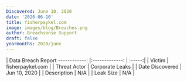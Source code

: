 ```yaml
---
Discovered: June 10, 2020
date: '2020-06-10'
title: fisherpaykel.com
image: images/blog/Breaches.png
author: Breachsense Support
draft: false
yearmonths: 2020/june
---
```



| Data Breach Report
------------:   |:-------------:    | :-----:|
| Victim    | fisherpaykel.com      | 
| Threat Actor    | Corporate Leaks      | 
| Date Discovered    | Jun 10, 2020      | 
| Description    | N/A      | 
| Leak Size    | N/A      | 

